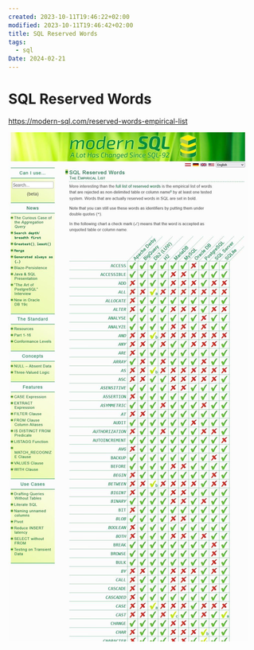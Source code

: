 ```yaml
---
created: 2023-10-11T19:46:22+02:00
modified: 2023-10-11T19:46:42+02:00
title: SQL Reserved Words
tags:
  - sql
Date: 2024-02-21
---
```



# SQL Reserved Words

<https://modern-sql.com/reserved-words-empirical-list>

![](../_asset/2023-10-11_SQLReservedWords_image_1.jpg)